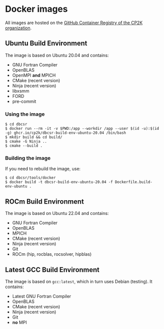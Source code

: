 # Docker images

All images are hosted on the [GitHub Container Registry of the CP2K organization](https://github.com/orgs/cp2k/packages).

## Ubuntu Build Environment

The image is based on Ubuntu 20.04 and contains:

* GNU Fortran Compiler
* OpenBLAS
* OpenMPI **and** MPICH
* CMake (recent version)
* Ninja (recent version)
* libxsmm
* FORD
* pre-commit

### Using the image

```console
$ cd dbcsr
$ docker run --rm -it -v $PWD:/app --workdir /app --user $(id -u):$(id -g) ghcr.io/cp2k/dbcsr-build-env-ubuntu-20.04 /bin/bash
$ mkdir build && cd build/
$ cmake -G Ninja ..
$ cmake --build .
```

### Building the image

If you need to rebuild the image, use:

```console
$ cd dbcsr/tools/docker
$ docker build -t dbcsr-build-env-ubuntu-20.04 -f Dockerfile.build-env-ubuntu .
```

## ROCm Build Environment

The image is based on Ubuntu 22.04 and contains:

* GNU Fortran Compiler
* OpenBLAS
* MPICH
* CMake (recent version)
* Ninja (recent version)
* Git
* ROCm (hip, rocblas, rocsolver, hipblas)

## Latest GCC Build Environment

The image is based on `gcc:latest`, which in turn uses Debian (testing). It contains:

* Latest GNU Fortran Compiler
* OpenBLAS
* CMake (recent version)
* Ninja (recent version)
* Git
* **no** MPI
